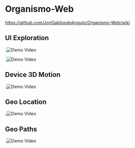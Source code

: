 # Organismo-Web

https://github.com/JonGabilondoAngulo/Organismo-Web/wiki


UI Exploration
-
.![Demo Video](https://j.gifs.com/zm2J1Y.gif)

.![Demo Video](https://j.gifs.com/k5Jv1Y.gif)

Device 3D Motion
-
.![Demo Video](https://j.gifs.com/wjYLBm.gif)

Geo Location
-
.![Demo Video](https://j.gifs.com/nZMyvY.gif)

Geo Paths
-
.![Demo Video](https://j.gifs.com/qjwQG2.gif)
